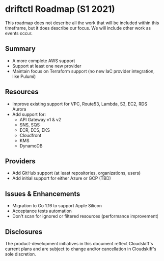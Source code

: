 # driftctl Roadmap (S1 2021)

This roadmap does not describe all the work that will be included within this timeframe, but it does describe our focus. We will include other work as events occur.

## Summary

* A more complete AWS support
* Support at least one new provider
* Maintain focus on Terraform support (no new IaC provider integration, like Pulumi)

## Resources

* Improve existing support for VPC, Route53, Lambda, S3, EC2, RDS Aurora
* Add support for:
  * API Gateway v1 & v2
  * SNS, SQS
  * ECR, ECS, EKS
  * Cloudfront
  * KMS
  * DynamoDB

## Providers

* Add GitHub support (at least repositories, organizations, users)
* Add initial support for either Azure or GCP (TBD)

## Issues & Enhancements

* Migration to Go 1.16 to support Apple Silicon
* Acceptance tests automation
* Don't scan for ignored or filtered resources (performance improvement)

## Disclosures

The product-development initiatives in this document reflect Cloudskiff's current plans and are subject to change and/or cancellation in Cloudskiff's sole discretion.
